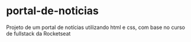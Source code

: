 # portal-de-noticias
Projeto de um portal de notícias utilizando html e css, com base no curso de fullstack da Rocketseat
